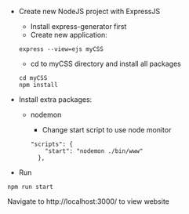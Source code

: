 * Create new NodeJS project with ExpressJS
  * Install  express-generator first
  * Create new application:

  ```
  express --view=ejs myCSS
  ```

  * cd to myCSS directory and install all packages

  ```
  cd myCSS
  npm install
  ```

* Install extra packages:
  * nodemon
    * Change start script to use node monitor

    ```
    "scripts": {
        "start": "nodemon ./bin/www"
      },
    ```
* Run 

```
npm run start
```

Navigate to http://localhost:3000/ to view website

